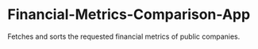 # Financial-Metrics-Comparison-App
Fetches and sorts the requested financial metrics of public companies.
